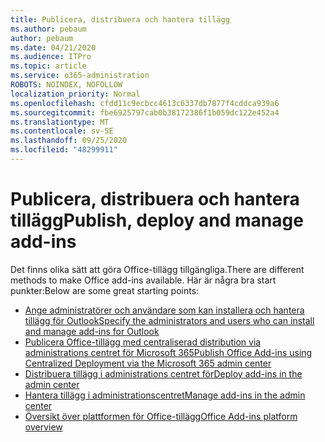 ```yaml
---
title: Publicera, distribuera och hantera tillägg
ms.author: pebaum
author: pebaum
ms.date: 04/21/2020
ms.audience: ITPro
ms.topic: article
ms.service: o365-administration
ROBOTS: NOINDEX, NOFOLLOW
localization_priority: Normal
ms.openlocfilehash: cfdd11c9ecbcc4613c6337db7877f4cddca939a6
ms.sourcegitcommit: fbe6925797cab0b38172386f1b059dc122e452a4
ms.translationtype: MT
ms.contentlocale: sv-SE
ms.lasthandoff: 09/25/2020
ms.locfileid: "48299911"
---
```

# <a name="publish-deploy-and-manage-add-ins"></a><span data-ttu-id="b27b9-102">Publicera, distribuera och hantera tillägg</span><span class="sxs-lookup"><span data-stu-id="b27b9-102">Publish, deploy and manage add-ins</span></span>

<span data-ttu-id="b27b9-103">Det finns olika sätt att göra Office-tillägg tillgängliga.</span><span class="sxs-lookup"><span data-stu-id="b27b9-103">There are different methods to make Office add-ins available.</span></span> <span data-ttu-id="b27b9-104">Här är några bra start punkter:</span><span class="sxs-lookup"><span data-stu-id="b27b9-104">Below are some great starting points:</span></span>

- [<span data-ttu-id="b27b9-105">Ange administratörer och användare som kan installera och hantera tillägg för Outlook</span><span class="sxs-lookup"><span data-stu-id="b27b9-105">Specify the administrators and users who can install and manage add-ins for Outlook</span></span>](https://docs.microsoft.com/exchange/clients-and-mobile-in-exchange-online/add-ins-for-outlook/specify-who-can-install-and-manage-add-ins)
- [<span data-ttu-id="b27b9-106">Publicera Office-tillägg med centraliserad distribution via administrations centret för Microsoft 365</span><span class="sxs-lookup"><span data-stu-id="b27b9-106">Publish Office Add-ins using Centralized Deployment via the Microsoft 365 admin center</span></span>](https://docs.microsoft.com/office/dev/add-ins/publish/centralized-deployment)
- [<span data-ttu-id="b27b9-107">Distribuera tillägg i administrations centret för</span><span class="sxs-lookup"><span data-stu-id="b27b9-107">Deploy add-ins in the admin center</span></span>](https://docs.microsoft.com/microsoft-365/admin/manage/manage-deployment-of-add-ins?view=o365-worldwide)
- [<span data-ttu-id="b27b9-108">Hantera tillägg i administrationscentret</span><span class="sxs-lookup"><span data-stu-id="b27b9-108">Manage add-ins in the admin center</span></span>](https://docs.microsoft.com/microsoft-365/admin/manage/manage-addins-in-the-admin-center?view=o365-worldwide)
- [<span data-ttu-id="b27b9-109">Översikt över plattformen för Office-tillägg</span><span class="sxs-lookup"><span data-stu-id="b27b9-109">Office Add-ins platform overview</span></span>](https://docs.microsoft.com/office/dev/add-ins/overview/office-add-ins)
